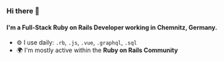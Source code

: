 ### Hi there 👋

#### I'm a Full-Stack Ruby on Rails Developer working in Chemnitz, Germany.

- ⚙️ I use daily: `.rb`, `.js`, `.vue`, `.graphql`, `.sql`
- 🌍 I'm mostly active within the **Ruby on Rails Community**
  
